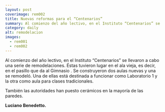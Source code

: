 ```yaml
---
layout: post
coverimage: rem002
title: Nuevas reformas para el “Centenarios”
summary: Al comienzo del año lectivo, en el Instituto “Centenarios” se llevaron a cabo una serie de remodelaciones.
category: daily
alt: remodelacion
images:
  - rem001
  - rem002
---
```

Al comienzo del año lectivo, en el Instituto “Centenarios” se llevaron a cabo una serie de remodelaciones. Éstas tuvieron lugar en el ala vieja, es decir, en el pasillo que da al Gimnasio . Se construyeron dos aulas nuevas y una se remodeló. Una de ellas está destinada a funcionar como Laboratorio 1 y la otra como aula para clases tradicionales.

También las autoridades han puesto cerámicos en la mayoría de las paredes.

**Luciano Benedetto.**
